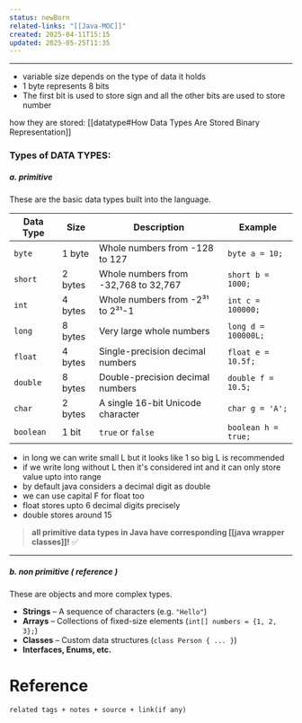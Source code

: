 ```yaml
---
status: newBorn
related-links: "[[Java-MOC]]"
created: 2025-04-11T15:15
updated: 2025-05-25T11:35
---
```

---

- variable size depends on the type of data it holds
- 1 byte represents 8 bits
- The first bit is used to store sign and all the other bits are used to store number

how they are stored: [[datatype#How Data Types Are Stored Binary Representation]]

### Types of DATA TYPES:

##### a. primitive

These are the basic data types built into the language.

| Data Type | Size    | Description                          | Example             |
| --------- | ------- | ------------------------------------ | ------------------- |
| `byte`    | 1 byte  | Whole numbers from -128 to 127       | `byte a = 10;`      |
| `short`   | 2 bytes | Whole numbers from -32,768 to 32,767 | `short b = 1000;`   |
| `int`     | 4 bytes | Whole numbers from -2³¹ to 2³¹-1     | `int c = 100000;`   |
| `long`    | 8 bytes | Very large whole numbers             | `long d = 100000L;` |
| `float`   | 4 bytes | Single-precision decimal numbers     | `float e = 10.5f;`  |
| `double`  | 8 bytes | Double-precision decimal numbers     | `double f = 10.5;`  |
| `char`    | 2 bytes | A single 16-bit Unicode character    | `char g = 'A';`     |
| `boolean` | 1 bit   | `true` or `false`                    | `boolean h = true;` |
- in long we can write small L but it looks like 1 so big L is recommended
- if we write long without L then it's considered int and it can only store value upto into range
- by default java considers a decimal digit as double
- we can use capital F for float too
- float stores upto 6 decimal digits precisely
- double stores around 15

> **all primitive data types in Java have corresponding [[java wrapper classes]]!** ✅

---

##### b. non primitive ( reference )

These are objects and more complex types.

- **Strings** – A sequence of characters (e.g. `"Hello"`)
- **Arrays** – Collections of fixed-size elements (`int[] numbers = {1, 2, 3};`)
- **Classes** – Custom data structures (`class Person { ... }`)
- **Interfaces, Enums, etc.**


# Reference
`related tags + notes + source + link(if any)`
